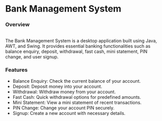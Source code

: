 # Bank Management System
<h3>Overview</h3>
<br>
The Bank Management System is a desktop application built using Java, AWT, and Swing. It provides essential banking functionalities such as balance enquiry, deposit, withdrawal, fast cash, mini statement, PIN change, and user signup.
<br>
<h3>Features</h3>
<ul>
  <li>
    Balance Enquiry: Check the current balance of your account.
    </li>
  <li>
    Deposit: Deposit money into your account.
  </li>
  <li>
    Withdrawal: Withdraw money from your account.
  </li>
  <li>
    Fast Cash: Quick withdrawal options for predefined amounts.
  </li>
  <li>
    Mini Statement: View a mini statement of recent transactions.
  </li>
  <li>
    PIN Change: Change your account PIN securely.
    </li>
  <li>
    Signup: Create a new account with necessary details.
  </li>
</ul>
